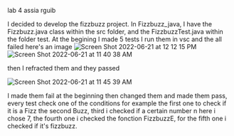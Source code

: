 lab 4 assia rguib

I decided to develop the fizzbuzz project. In Fizzbuzz_java, I have the Fizzbuzz.java class within the src folder, and the FizzbuzzTest.java within the folder test.
At the begining I made 5 tests I run them in vsc and the all failed here's an image
![Screen Shot 2022-06-21 at 12 12 15 PM](https://user-images.githubusercontent.com/71524287/174854446-411e45a3-1fdc-4a59-b47c-47cb801f6b61.png)
![Screen Shot 2022-06-21 at 11 40 38 AM](https://user-images.githubusercontent.com/71524287/174854465-e0c9e88d-33c0-4c93-b683-89820af3a5d7.png)

then I refracted them and they passed

![Screen Shot 2022-06-21 at 11 45 39 AM](https://user-images.githubusercontent.com/71524287/175145165-af42b3cb-86ac-484a-89eb-784abc803de4.png)

I made them fail at the beginning then changed them and made them pass, every test check one of the conditions for example the first one to check if it is a Fizz
the second Buzz, third i checked if a certain number n here i chose 7, the fourth one i checked the fonction FizzbuzzE, for the fifth one i checked if it's fizzbuzz.
